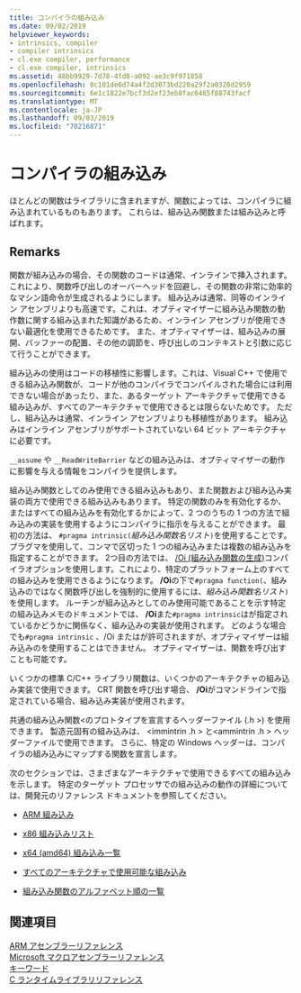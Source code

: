 ```yaml
---
title: コンパイラの組み込み
ms.date: 09/02/2019
helpviewer_keywords:
- intrinsics, compiler
- compiler intrinsics
- cl.exe compiler, performance
- cl.exe compiler, intrinsics
ms.assetid: 48bb9929-7d78-4fd8-a092-ae3c9f971858
ms.openlocfilehash: 8c101de6d74a4f2d3073bd220a29f2a0328d2959
ms.sourcegitcommit: 6e1c1822e7bcf3d2ef23eb8fac6465f88743facf
ms.translationtype: MT
ms.contentlocale: ja-JP
ms.lasthandoff: 09/03/2019
ms.locfileid: "70216871"
---
```

# <a name="compiler-intrinsics"></a>コンパイラの組み込み

ほとんどの関数はライブラリに含まれますが、関数によっては、コンパイラに組み込まれているものもあります。 これらは、組み込み関数または組み込みと呼ばれます。

## <a name="remarks"></a>Remarks

関数が組み込みの場合、その関数のコードは通常、インラインで挿入されます。これにより、関数呼び出しのオーバーヘッドを回避し、その関数の非常に効率的なマシン語命令が生成されるようにします。 組み込みは通常、同等のインライン アセンブリよりも高速です。これは、オプティマイザーに組み込み関数の動作数に関する組み込まれた知識があるため、インライン アセンブリが使用できない最適化を使用できるためです。 また、オプティマイザーは、組み込みの展開、バッファーの配置、その他の調節を、呼び出しのコンテキストと引数に応じて行うことができます。

組み込みの使用はコードの移植性に影響します。これは、Visual C++ で使用できる組み込み関数が、コードが他のコンパイラでコンパイルされた場合には利用できない場合があったり、また、あるターゲット アーキテクチャで使用できる組み込みが、すべてのアーキテクチャで使用できるとは限らないためです。 ただし、組み込みは通常、インライン アセンブリよりも移植性があります。 組み込みはインライン アセンブリがサポートされていない 64 ビット アーキテクチャに必要です。

`__assume` や `__ReadWriteBarrier` などの組み込みは、オプティマイザーの動作に影響を与える情報をコンパイラを提供します。

組み込み関数としてのみ使用できる組み込みもあり、また関数および組み込み実装の両方で使用できる組み込みもあります。 特定の関数のみを有効化するか、またはすべての組み込みを有効化するかによって、2 つのうちの 1 つの方法で組み込みの実装を使用するようにコンパイラに指示を与えることができます。 最初の方法は、 `#pragma intrinsic(`*組み込み関数名リスト*`)`を使用することです。 プラグマを使用して、コンマで区切った 1 つの組み込みまたは複数の組み込みを指定することができます。 2つ目の方法では、 [/Oi (組み込み関数の生成)](../build/reference/oi-generate-intrinsic-functions.md)コンパイラオプションを使用します。これにより、特定のプラットフォーム上のすべての組み込みを使用できるようになります。 **/Oi**の下で`#pragma function(`、組み込みのではなく関数呼び出しを強制的に使用するには、*組み込み関数名リスト*`)`を使用します。 ルーチンが組み込みとしてのみ使用可能であることを示す特定の組み込みメモのドキュメントでは、 **/Oi**また`#pragma intrinsic`はが指定されているかどうかに関係なく、組み込みの実装が使用されます。 どのような場合でも`#pragma intrinsic` 、/Oi またはが許可されますが、オプティマイザーは組み込みのを使用することはできません。 オプティマイザーは、関数を呼び出すことも可能です。

いくつかの標準 C/C++ ライブラリ関数は、いくつかのアーキテクチャの組み込み実装で使用できます。 CRT 関数を呼び出す場合、 **/Oi**がコマンドラインで指定されている場合、組み込み実装が使用されます。

共通の組み込み関数\<のプロトタイプを宣言するヘッダーファイル (.h >) を使用できます。 製造元固有の組み込みは、 \<immintrin .h > と\<ammintrin .h > ヘッダーファイルで使用できます。 さらに、特定の Windows ヘッダーは、コンパイラの組み込みにマップする関数を宣言します。

次のセクションでは、さまざまなアーキテクチャで使用できるすべての組み込みを示します。 特定のターゲット プロセッサでの組み込みの動作の詳細については、開発元のリファレンス ドキュメントを参照してください。

- [ARM 組み込み](../intrinsics/arm-intrinsics.md)

- [x86 組み込みリスト](../intrinsics/x86-intrinsics-list.md)

- [x64 (amd64) 組み込み一覧](../intrinsics/x64-amd64-intrinsics-list.md)

- [すべてのアーキテクチャで使用可能な組み込み](../intrinsics/intrinsics-available-on-all-architectures.md)

- [組み込み関数のアルファベット順の一覧](../intrinsics/alphabetical-listing-of-intrinsic-functions.md)

## <a name="see-also"></a>関連項目

[ARM アセンブラーリファレンス](../assembler/arm/arm-assembler-reference.md)<br/>
[Microsoft マクロアセンブラーリファレンス](../assembler/masm/microsoft-macro-assembler-reference.md)<br/>
[キーワード](../cpp/keywords-cpp.md)<br/>
[C ランタイムライブラリリファレンス](../c-runtime-library/c-run-time-library-reference.md)